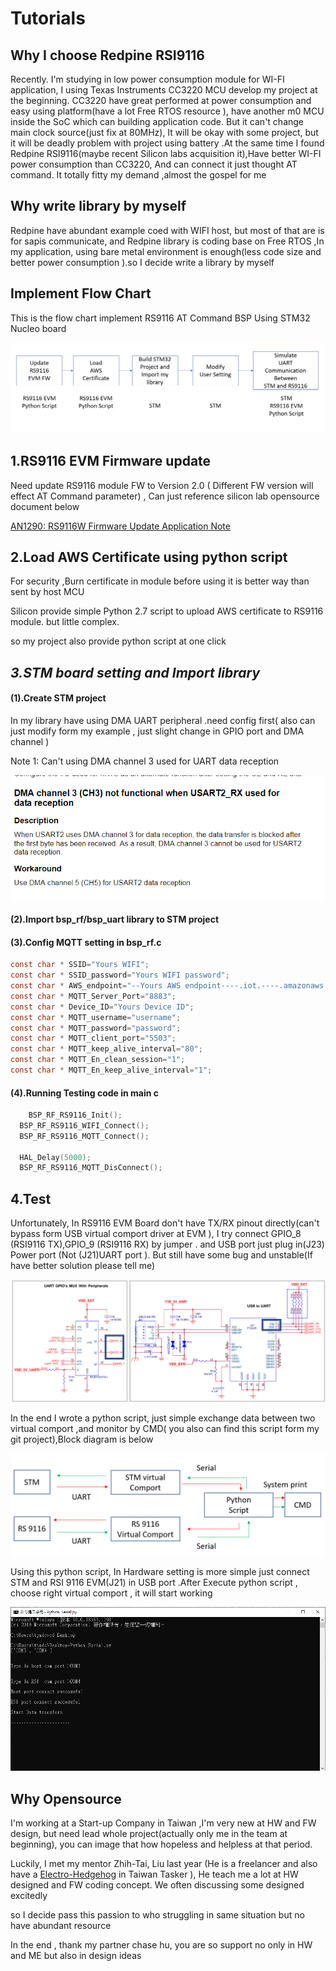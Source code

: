 # Tutorials

## Why I choose Redpine RSI9116

Recently. I'm studying in  low power consumption module for WI-FI application, I using Texas Instruments CC3220 MCU develop my project at the beginning. CC3220 have great performed at power consumption and easy using platform\(have a lot  Free RTOS resource \), have another m0 MCU inside the SoC which can building application code. But it can't change main clock source\(just fix at 80MHz\), It will be okay with some project, but it will be deadly problem with project using battery .At the same time I found Redpine RSI9116\(maybe recent Silicon labs acquisition it\),Have better  WI-FI power consumption than CC3220, And can connect it just thought AT command. It totally fitty my demand ,almost the gospel for me

## Why write library by myself

Redpine have abundant example coed with WIFI host, but most of that are is for sapis communicate, and Redpine library is coding base on  Free RTOS ,In my application, using bare metal environment is enough\(less code size and better power consumption \).so I decide write a library by myself 



## Implement Flow Chart

  This is the flow chart implement RS9116 AT Command BSP Using  STM32 Nucleo board

![](.gitbook/assets/image.png)

##  1.RS9116 EVM Firmware update

 Need  update RS9116 module FW to Version 2.0  \( Different FW version will effect AT Command  parameter\)  ,  Can just reference silicon lab opensource document below

 [AN1290: RS9116W Firmware Update Application Note](https://www.silabs.com/documents/login/application-notes/an1290-rs9116w-firmware-update-application-note.pdf)

## 2.Load AWS Certificate using python script

For security ,Burn certificate in module before using  it is  better way than sent by host MCU

Silicon provide simple Python 2.7 script to upload AWS certificate to RS9116 module. but little complex.

so my project also provide python script at one click 

## _3.STM board setting and Import library_

#### \(1\).Create STM project 

In my library have using DMA UART peripheral .need config first\( also can just modify form my example , just slight change in GPIO port and DMA channel \)

Note 1: Can't using DMA channel 3 used for UART data reception

![STM32F42xx and STM32F43xx Errata sheet](.gitbook/assets/image%20%285%29.png)

#### \(2\).Import bsp\_rf/bsp\_uart library to STM project

#### \(3\).Config MQTT setting in bsp\_rf.c

```c
const char * SSID="Yours WIFI";
const char * SSID_password="Yours WIFI password";
const char * AWS_endpoint="--Yours AWS endpoint----.iot.----.amazonaws.com";
const char * MQTT_Server_Port="8883";
const char * Device_ID="Yours Device ID";
const char * MQTT_username="username";
const char * MQTT_password="password";
const char * MQTT_client_port="5503";
const char * MQTT_keep_alive_interval="80";
const char * MQTT_En_clean_session="1";
const char * MQTT_En_keep_alive_interval="1";
```

#### \(4\).Running Testing code  in main c

```c
	BSP_RF_RS9116_Init();
  BSP_RF_RS9116_WIFI_Connect();
  BSP_RF_RS9116_MQTT_Connect();
  
  HAL_Delay(5000);
  BSP_RF_RS9116_MQTT_DisConnect();
```

## 4.Test

Unfortunately, In RS9116 EVM Board don't have TX/RX pinout directly\(can't bypass form USB virtual comport driver at EVM \), I try connect GPIO\_8 \(RSI9116 TX\),GPIO\_9 \(RSI9116 RX\) by jumper . and USB port just plug in\(J23\) Power port \(Not \(J21\)UART port \). But still have some bug and unstable\(If have better solution please tell me\)

![RS9116 EVM Sch ](.gitbook/assets/image%20%282%29.png)

In the end I wrote a python script, just simple exchange data between two virtual comport ,and monitor by CMD\( you also can find this script form my git project\),Block diagram is below

![Serial data exchange Block diagram ](.gitbook/assets/image%20%283%29.png)

Using this python script, In Hardware setting is more simple  just connect STM and RSI 9116 EVM\(J21\)  in USB port .After Execute python script , choose right virtual comport , it will start working

![screen shot: python script ](.gitbook/assets/image%20%284%29.png)

##  Why Opensource 

I'm working at a Start-up Company in Taiwan ,I'm very new at HW and FW design, but need lead  whole project\(actually only me  in the team at beginning\), you can image that how hopeless and helpless at that period.

 Luckily, I met my mentor  Zhih-Tai, Liu last year \(He is a freelancer and also have a  [Electro-Hedgehog](https://www.tasker.com.tw/workroom/3KWQr) in Taiwan Tasker \), He teach me a lot at HW designed and FW coding concept. We often discussing some designed excitedly  

 so I decide pass this passion to who struggling in  same situation but no have abundant  resource 

In the end , thank my partner chase hu, you are so support no only in HW and ME but also in  design ideas

